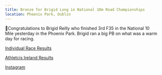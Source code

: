 ```yaml
---
title: Bronze for Brigid Long in National 10m Road Championships
location: Phoenix Park, Dublin
---
```


🥉Congratulations to Brigid Reilly who finished 3rd F35 in the National 10 Mile yesterday in the Phoenix Park. Brigid ran a big PB on what was a warm day for racing. 

<a href="/races/2022-07-10-National-10m-Road/" target="_blank" rel="noopener noreferrer">Individual Race Results</a>

<a href="https://www.athleticsireland.ie/downloads/events/Womens_National_10_Mile_Results_1.pdf" target="_blank" rel="noopener noreferrer">Athletcis Ireland Results</a>

<a href="https://www.instagram.com/p/Cf3to4gsIkZ/" target="_blank" rel="noopener noreferrer">Instagram</a>